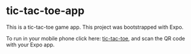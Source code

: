 # tic-tac-toe-app

This is a tic-tac-toe game app. This project was bootstrapped with Expo.

To run in your mobile phone click here: [tic-tac-toe](https://expo.io/@renantkn/tic-tac-toe), and scan the QR code with your Expo app.

